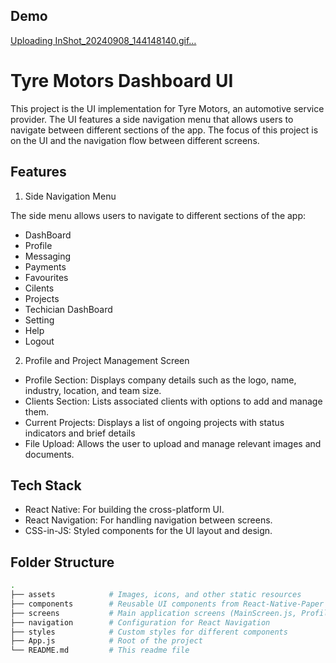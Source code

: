 
## Demo

[Uploading InShot_20240908_144148140.gif…]()


# Tyre Motors Dashboard UI

This project is the UI implementation for Tyre Motors, an automotive service provider. The UI features a side navigation menu that allows users to navigate between different sections of the app. The focus of this project is on the UI and the navigation flow between different screens.


## Features

1. Side Navigation Menu

The side menu allows users to navigate to different sections of the app:

- DashBoard
- Profile
- Messaging
- Payments
- Favourites
- Cilents
- Projects
- Techician DashBoard
- Setting
- Help
- Logout

2. Profile and Project Management Screen
- Profile Section: Displays company details such as the logo, name, industry, location, and team size.
- Clients Section: Lists associated clients with options to add and manage them.
- Current Projects: Displays a list of ongoing projects with status indicators and brief details
- File Upload: Allows the user to upload and manage relevant images and documents.


## Tech Stack

- React Native: For building the cross-platform UI.
- React Navigation: For handling navigation between screens.
- CSS-in-JS: Styled components for the UI layout and design.


## Folder Structure
```bash
.
├── assets            # Images, icons, and other static resources
├── components        # Reusable UI components from React-Native-Paper (e.g., cards, Button)
├── screens           # Main application screens (MainScreen.js, ProfileScreen.js)
├── navigation        # Configuration for React Navigation
├── styles            # Custom styles for different components
├── App.js            # Root of the project
└── README.md         # This readme file
```

